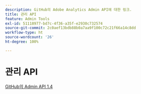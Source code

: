 ```yaml
---
description: GitHub의 Adobe Analytics Admin API에 대한 링크.
title: 관리 API
feature: Admin Tools
exl-id: 51118977-bd7c-4f36-a35f-e2930c732574
source-git-commit: 2c0aef13bdb88b0a7aa9f100c72c21f66a14c8dd
workflow-type: ht
source-wordcount: '26'
ht-degree: 100%

---
```


# 관리 API

[GitHub의 Admin API 1.4](https://github.com/AdobeDocs/analytics-1.4-apis/blob/master/docs/admin-api/index.md)
